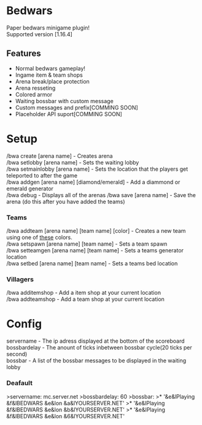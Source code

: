 # Bedwars 
Paper bedwars minigame plugin!  
Supported version [1.16.4]
## Features
- Normal bedwars gameplay!
- Ingame item & team shops
- Arena break/place protection
- Arena resseting
- Colored armor
- Waiting bossbar with custom message
- Custom messages and prefix[COMMING SOON]
- Placeholder API suport[COMMING SOON]
# Setup
/bwa create [arena name] - Creates arena  
/bwa setlobby [arena name] - Sets the waiting lobby  
/bwa setmainlobby [arena name] - Sets the location that the players get teleported to after the game  
/bwa addgen [arena name] [diamond/emerald] - Add a diammond or emerald generator  
/bwa debug - Displays all of the arenas
/bwa save [arena name] - Save the arena (do this after you have added the teams)
<h3>Teams</h3>  
/bwa addteam [arena name] [team name] [color] - Creates a new team using one of <a href="https://hub.spigotmc.org/javadocs/bukkit/org/bukkit/ChatColor.html">these</a> colors. <br>    
/bwa setspawn [arena name] [team name] - Sets a team spawn<br>
/bwa setteamgen [arena name] [team name] - Sets a teams generator location    <br>
/bwa setbed [arena name] [team name] - Sets a teams bed location  
<h3>Villagers</h3> 

/bwa additemshop - Add a item shop at your current location  
/bwa addteamshop - Add a team shop at your current location  

# Config
servername - The ip adress displayed at the bottom of the scoreboard  
bossbardelay - The anount of ticks inbetween bossbar cycle(20 ticks per second)  
bossbar - A list of the bossbar messages to be displayed in the waiting lobby

<h3>Deafault</h3>     
>servername: mc.server.net   
>bossbardelay: 60   
>bossbar:   
>* '&e&lPlaying &f&lBEDWARS &e&lon &a&lYOURSERVER.NET'
>* '&e&lPlaying &f&lBEDWARS &e&lon &b&lYOURSERVER.NET'
>* '&e&lPlaying &f&lBEDWARS &e&lon &6&lYOURSERVER.NET'

